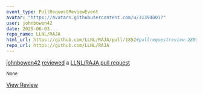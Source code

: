 ```yaml
---
event_type: PullRequestReviewEvent
avatar: "https://avatars.githubusercontent.com/u/31394001?"
user: johnbowen42
date: 2025-06-03
repo_name: LLNL/RAJA
html_url: https://github.com/LLNL/RAJA/pull/1852#pullrequestreview-2893610814
repo_url: https://github.com/LLNL/RAJA
---
```


<a href='https://github.com/johnbowen42' target='_blank'>johnbowen42</a> <a href='https://github.com/LLNL/RAJA/pull/1852#pullrequestreview-2893610814' target='_blank'>reviewed</a> a <a href='https://github.com/LLNL/RAJA/pull/1852' target='_blank'>LLNL/RAJA pull request</a>

<small>None</small>

<a href='https://github.com/LLNL/RAJA/pull/1852#pullrequestreview-2893610814' target='_blank'>View Review</a>